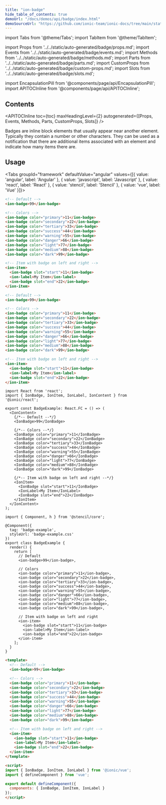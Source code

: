 ```yaml
---
title: "ion-badge"
hide_table_of_contents: true
demoUrl: "/docs/demos/api/badge/index.html"
demoSourceUrl: "https://github.com/ionic-team/ionic-docs/tree/main/static/demos/api/badge/index.html"
---
```

import Tabs from '@theme/Tabs';
import TabItem from '@theme/TabItem';

import Props from '../../static/auto-generated/badge/props.md';
import Events from '../../static/auto-generated/badge/events.md';
import Methods from '../../static/auto-generated/badge/methods.md';
import Parts from '../../static/auto-generated/badge/parts.md';
import CustomProps from '../../static/auto-generated/badge/custom-props.md';
import Slots from '../../static/auto-generated/badge/slots.md';

<head>
  <title>Badges | ion-badge: iOS & Android App Notification Badge Icons</title>
  <meta name="description" content="Badges are inline block elements that appear near other elements on iOS & Android apps—use ion-badges as notifications that indicate how many items there are." />
</head>

import EncapsulationPill from '@components/page/api/EncapsulationPill';
import APITOCInline from '@components/page/api/APITOCInline';

<EncapsulationPill type="shadow" />

<h2 className="table-of-contents__title">Contents</h2>

<APITOCInline
  toc={toc}
  maxHeadingLevel={2}
  autogenerated={[Props, Events, Methods, Parts, CustomProps, Slots]}
/>



Badges are inline block elements that usually appear near another element. Typically they contain a number or other characters. They can be used as a notification that there are additional items associated with an element and indicate how many items there are.




## Usage

<Tabs groupId="framework" defaultValue="angular" values={[{ value: 'angular', label: 'Angular' }, { value: 'javascript', label: 'Javascript' }, { value: 'react', label: 'React' }, { value: 'stencil', label: 'Stencil' }, { value: 'vue', label: 'Vue' }]}>

<TabItem value="angular">

```html
<!-- Default -->
<ion-badge>99</ion-badge>

<!-- Colors -->
<ion-badge color="primary">11</ion-badge>
<ion-badge color="secondary">22</ion-badge>
<ion-badge color="tertiary">33</ion-badge>
<ion-badge color="success">44</ion-badge>
<ion-badge color="warning">55</ion-badge>
<ion-badge color="danger">66</ion-badge>
<ion-badge color="light">77</ion-badge>
<ion-badge color="medium">88</ion-badge>
<ion-badge color="dark">99</ion-badge>

<!-- Item with badge on left and right -->
<ion-item>
  <ion-badge slot="start">11</ion-badge>
  <ion-label>My Item</ion-label>
  <ion-badge slot="end">22</ion-badge>
</ion-item>
```

</TabItem>


<TabItem value="javascript">

```html
<!-- Default -->
<ion-badge>99</ion-badge>

<!-- Colors -->
<ion-badge color="primary">11</ion-badge>
<ion-badge color="secondary">22</ion-badge>
<ion-badge color="tertiary">33</ion-badge>
<ion-badge color="success">44</ion-badge>
<ion-badge color="warning">55</ion-badge>
<ion-badge color="danger">66</ion-badge>
<ion-badge color="light">77</ion-badge>
<ion-badge color="medium">88</ion-badge>
<ion-badge color="dark">99</ion-badge>

<!-- Item with badge on left and right -->
<ion-item>
  <ion-badge slot="start">11</ion-badge>
  <ion-label>My Item</ion-label>
  <ion-badge slot="end">22</ion-badge>
</ion-item>
```

</TabItem>


<TabItem value="react">

```tsx
import React from 'react';
import { IonBadge, IonItem, IonLabel, IonContent } from '@ionic/react';

export const BadgeExample: React.FC = () => (
  <IonContent>
    {/*-- Default --*/}
    <IonBadge>99</IonBadge>

    {/*-- Colors --*/}
    <IonBadge color="primary">11</IonBadge>
    <IonBadge color="secondary">22</IonBadge>
    <IonBadge color="tertiary">33</IonBadge>
    <IonBadge color="success">44</IonBadge>
    <IonBadge color="warning">55</IonBadge>
    <IonBadge color="danger">66</IonBadge>
    <IonBadge color="light">77</IonBadge>
    <IonBadge color="medium">88</IonBadge>
    <IonBadge color="dark">99</IonBadge>

    {/*-- Item with badge on left and right --*/}
    <IonItem>
      <IonBadge slot="start">11</IonBadge>
      <IonLabel>My Item</IonLabel>
      <IonBadge slot="end">22</IonBadge>
    </IonItem>
  </IonContent>
);
```


</TabItem>


<TabItem value="stencil">

```tsx
import { Component, h } from '@stencil/core';

@Component({
  tag: 'badge-example',
  styleUrl: 'badge-example.css'
})
export class BadgeExample {
  render() {
    return [
      // Default
      <ion-badge>99</ion-badge>,

      // Colors
      <ion-badge color="primary">11</ion-badge>,
      <ion-badge color="secondary">22</ion-badge>,
      <ion-badge color="tertiary">33</ion-badge>,
      <ion-badge color="success">44</ion-badge>,
      <ion-badge color="warning">55</ion-badge>,
      <ion-badge color="danger">66</ion-badge>,
      <ion-badge color="light">77</ion-badge>,
      <ion-badge color="medium">88</ion-badge>,
      <ion-badge color="dark">99</ion-badge>,

      // Item with badge on left and right
      <ion-item>
        <ion-badge slot="start">11</ion-badge>
        <ion-label>My Item</ion-label>
        <ion-badge slot="end">22</ion-badge>
      </ion-item>
    ];
  }
}
```

</TabItem>


<TabItem value="vue">

```html
<template>
  <!-- Default -->
  <ion-badge>99</ion-badge>

  <!-- Colors -->
  <ion-badge color="primary">11</ion-badge>
  <ion-badge color="secondary">22</ion-badge>
  <ion-badge color="tertiary">33</ion-badge>
  <ion-badge color="success">44</ion-badge>
  <ion-badge color="warning">55</ion-badge>
  <ion-badge color="danger">66</ion-badge>
  <ion-badge color="light">77</ion-badge>
  <ion-badge color="medium">88</ion-badge>
  <ion-badge color="dark">99</ion-badge>

  <!-- Item with badge on left and right -->
  <ion-item>
    <ion-badge slot="start">11</ion-badge>
    <ion-label>My Item</ion-label>
    <ion-badge slot="end">22</ion-badge>
  </ion-item>
</template>

<script>
import { IonBadge, IonItem, IonLabel } from '@ionic/vue';
import { defineComponent } from 'vue';

export default defineComponent({
  components: { IonBadge, IonItem, IonLabel }
});
</script>
```

</TabItem>

</Tabs>

<Props />
<Events />
<Methods />
<Parts />
<CustomProps />
<Slots />